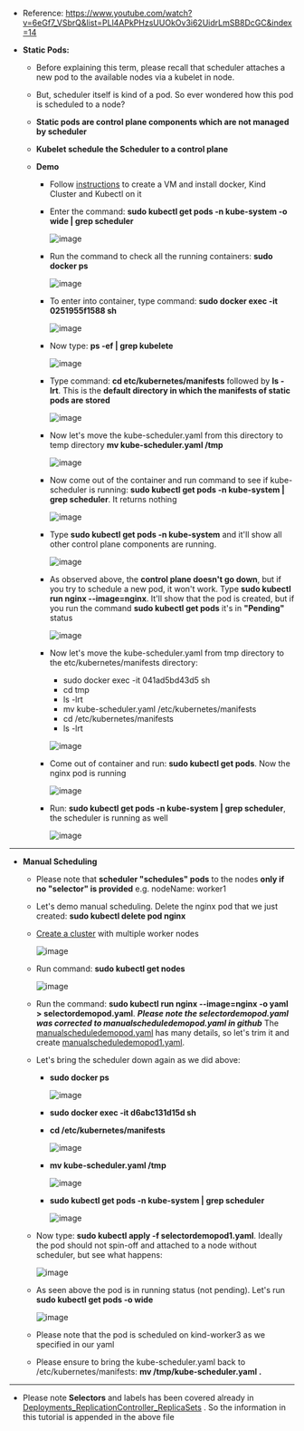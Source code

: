 - Reference: https://www.youtube.com/watch?v=6eGf7_VSbrQ&list=PLl4APkPHzsUUOkOv3i62UidrLmSB8DcGC&index=14

- **Static Pods:**
  - Before explaining this term, please recall that scheduler attaches a new pod to the available nodes via a kubelet in node. 

  - But, scheduler itself is kind of a pod. So ever wondered how this pod is scheduled to a node?

  - **Static pods are control plane components which are not managed by scheduler**

  - **Kubelet schedule the Scheduler to a control plane**   

  - **Demo**
    - Follow [instructions](https://github.com/Ajit1279/GCP_Learning/blob/main/Docker_K8S/K8S/KindClusters.md) to create a VM and install docker, Kind Cluster and Kubectl on it

    - Enter the command: **sudo kubectl get pods -n kube-system -o wide | grep scheduler**
 
      ![image](https://github.com/user-attachments/assets/49accdac-ae9f-4c32-abfa-92955beffb15)

    - Run the command to check all the running containers: **sudo docker ps**
 
      ![image](https://github.com/user-attachments/assets/e669add7-b282-4315-a164-ec26b5fe0227)

    - To enter into container, type command: **sudo docker exec -it 0251955f1588 sh**
 
      ![image](https://github.com/user-attachments/assets/98e7d788-4a0f-460f-9d08-a0310b569a90)

    - Now type: **ps -ef | grep kubelete**
 
      ![image](https://github.com/user-attachments/assets/7e955b93-9c4b-46de-a85d-9953183b15a3)
      
    - Type command: **cd etc/kubernetes/manifests** followed by **ls -lrt**. This is the **default directory in which the manifests of static pods are stored**
 
      ![image](https://github.com/user-attachments/assets/bb205a2d-f678-4e02-8477-a5daf4e3b767)

    - Now let's move the kube-scheduler.yaml from this directory to temp directory **mv kube-scheduler.yaml /tmp**
 
      ![image](https://github.com/user-attachments/assets/ddb82b14-d6ef-45e1-b337-117bc6f7a283)

    - Now come out of the container and run command to see if kube-scheduler is running: **sudo kubectl get pods -n kube-system | grep scheduler**. It returns nothing
 
      ![image](https://github.com/user-attachments/assets/7925b68e-e268-471c-b2ad-41d8e3a129fa)

    - Type **sudo kubectl get pods -n kube-system** and it'll show all other control plane components are running. 
 
      ![image](https://github.com/user-attachments/assets/0ea89d39-aab4-4ae8-9159-1c2690524a54)

    - As observed above, the **control plane doesn't go down**, but if you try to schedule a new pod, it won't work. Type **sudo kubectl run nginx --image=nginx**. It'll show that the pod is created, but if you run the command **sudo kubectl get pods** it's in **"Pending"** status
 
      ![image](https://github.com/user-attachments/assets/4212213b-a3cd-4169-aa35-1b61f23ccd98)

    - Now let's move the kube-scheduler.yaml from tmp directory to the etc/kubernetes/manifests directory:
      - sudo docker exec -it 041ad5bd43d5 sh
      - cd tmp
      - ls -lrt
      - mv kube-scheduler.yaml /etc/kubernetes/manifests
      - cd /etc/kubernetes/manifests
      - ls -lrt

      ![image](https://github.com/user-attachments/assets/371261aa-5a89-4656-bbe2-aa88f028063d)

    - Come out of container and run: **sudo kubectl get pods**. Now the nginx pod is running
 
      ![image](https://github.com/user-attachments/assets/81a85683-0555-476c-a85d-a4ca3e01ad43)

    - Run: **sudo kubectl get pods -n kube-system | grep scheduler**, the scheduler is running as well
 
      ![image](https://github.com/user-attachments/assets/61ab940c-992a-4f14-8e46-104424a2548b)

-------------------------------------------------------

- **Manual Scheduling**
  - Please note that **scheduler "schedules" pods** to the nodes **only if no "selector" is provided** e.g. nodeName: worker1

  - Let's demo manual scheduling. Delete the nginx pod that we just created: **sudo kubectl delete pod nginx**

  - [Create a cluster](https://github.com/Ajit1279/GCP_Learning/blob/main/Docker_K8S/K8S/KindClusters.md) with multiple worker nodes

    ![image](https://github.com/user-attachments/assets/7d4ca972-db54-49bf-aedc-9d2b8b4c48d3)

  - Run command: **sudo kubectl get nodes**

    ![image](https://github.com/user-attachments/assets/2e470b19-302f-4c03-bf41-1627689d1914)

  - Run the command: **sudo kubectl run nginx --image=nginx -o yaml > selectordemopod.yaml**. _**Please note the selectordemopod.yaml was corrected to manualscheduledemopod.yaml in github**_
    The [manualscheduledemopod.yaml](https://github.com/Ajit1279/GCP_Learning/blob/main/Docker_K8S/K8S/concepts/manualscheduledemopod.yaml) has many details, so let's trim it and create [manualscheduledemopod1.yaml](https://github.com/Ajit1279/GCP_Learning/blob/main/Docker_K8S/K8S/concepts/manualscheduledemopod1.yaml). 

  - Let's bring the scheduler down again as we did above:
    - **sudo docker ps**
 
      ![image](https://github.com/user-attachments/assets/b6b26ee5-2677-4ab5-b4dd-721a51c58f1d)

    - **sudo docker exec -it d6abc131d15d sh**

    - **cd /etc/kubernetes/manifests**
 
      ![image](https://github.com/user-attachments/assets/08234388-6cb4-4cc2-8993-f1bd173ca31b)

    - **mv kube-scheduler.yaml /tmp**
 
      ![image](https://github.com/user-attachments/assets/cd4034d3-9253-4137-ac8b-6a62fae40606)

    - **sudo kubectl get pods -n kube-system | grep scheduler**
 
      ![image](https://github.com/user-attachments/assets/721109cc-1b58-4287-a98d-3d5d09b04b49)

  - Now type: **sudo kubectl apply -f selectordemopod1.yaml**. Ideally the pod should not spin-off and attached to a node without scheduler, but see what happens:

    ![image](https://github.com/user-attachments/assets/3ec6ff11-33d7-41cc-a90b-d9ff52c1253c)

  - As seen above the pod is in running status (not pending). Let's run **sudo kubectl get pods -o wide**

    ![image](https://github.com/user-attachments/assets/c284fc57-e5c0-4163-b60b-b05d031b8b6d)

  - Please note that the pod is scheduled on kind-worker3 as we specified in our yaml

  - Please ensure to bring the kube-scheduler.yaml back to /etc/kubernetes/manifests: **mv /tmp/kube-scheduler.yaml .**  

------------------------------------------------------- 

- Please note **Selectors** and labels has been covered already in [Deployments_ReplicationController_ReplicaSets](https://github.com/Ajit1279/GCP_Learning/blob/main/Docker_K8S/K8S/concepts/240908_Deployments_ReplicaSets_ReplicationController.md) . So the information in this tutorial is appended in the above file

